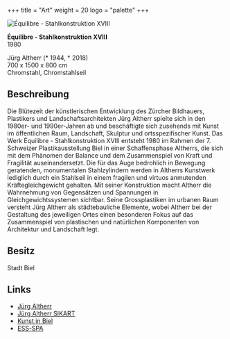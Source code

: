 +++
title = "Art"
weight = 20
logo = "palette"
+++

![Équilibre - Stahlkonstruktion XVIII](/images/crayons.jpg)

**Équilibre - Stahlkonstruktion XVIII**  
1980

Jürg Altherr (* 1944, † 2018)  
700 x 1500 x 800 cm  
Chromstahl, Chromstahlseil

## Beschreibung

Die Blütezeit der künstlerischen Entwicklung des Zürcher Bildhauers, Plastikers und Landschaftsarchitekten Jürg Altherr spielte sich in den 1980er- und 1990er-Jahren ab und beschäftigte sich zusehends mit Kunst im öffentlichen Raum, Landschaft, Skulptur und ortsspezifischer Kunst. Das Werk Équilibre - Stahlkonstruktion XVIII entsteht 1980 im Rahmen der 7. Schweizer Plastikausstellung Biel in einer Schaffensphase Altherrs, die sich mit dem Phänomen der Balance und dem Zusammenspiel von Kraft und Fragilität auseinandersetzt. Die für das Auge bedrohlich in Bewegung geratenden, monumentalen Stahlzylindern werden in Altherrs Kunstwerk lediglich durch ein Stahlseil in einem fragilen und virtuos anmutenden Kräftegleichgewicht gehalten. Mit seiner Konstruktion macht Altherr die Wahrnehmung von Gegensätzen und Spannungen in Gleichgewichtssystemen sichtbar. Seine Grossplastiken im urbanen Raum versteht Jürg Altherr als städtebauliche Elemente, wobei Altherr bei der Gestaltung des jeweiligen Ortes einen besonderen Fokus auf das Zusammenspiel von plastischen und natürlichen Komponenten von Architektur und Landschaft legt.

## Besitz

Stadt Biel

## Links

- [Jürg Altherr](http://www.juerg-altherr.ch/)
- [Jürg Altherr SIKART](https://recherche.sik-isea.ch/sik:person-4000382/in/sikart/)
- [Kunst in Biel](https://kunst-in-biel.ch/de/werke/)
- [ESS-SPA](https://ess-spa.ch/de/news/framing-sculptures)